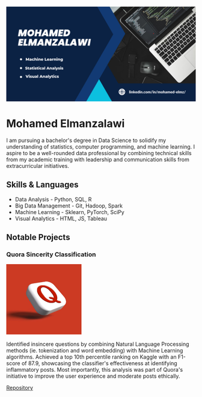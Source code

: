 ![About Me Banner](https://github.com/Mohamed-Elmz/Mohamed-Elmz/blob/main/GitHub_Banner%20(1).png)

# Mohamed Elmanzalawi
I am pursuing a bachelor's degree in Data Science to solidify my understanding of statistics, computer programming, and machine learning. I aspire to be a well-rounded data professional by combining technical skills from my academic training with leadership and communication skills from extracurricular initiatives.

## Skills & Languages
* Data Analysis - Python, SQL, R
* Big Data Management - Git, Hadoop, Spark
* Machine Learning - Sklearn, PyTorch, SciPy
* Visual Analytics - HTML, JS, Tableau

## Notable Projects 
### Quora Sincerity Classification
<img src="https://github.com/Mohamed-Elmz/Mohamed-Elmz/blob/main/Quora.jpg" width="200" >

Identified insincere questions by combining Natural Language Processing methods (ie. tokenization and word embedding) with Machine Learning algorithms. Achieved a top 10th percentile ranking on Kaggle with an F1-score of 87.9, showcasing the classifier's effectiveness at identifying inflammatory posts. Most importantly, this analysis was part of Quora's initiative to improve the user experience and moderate posts ethically.


[Repository](https://github.com/Mohamed-Elmz/Quora_Sincerity_Classification)







